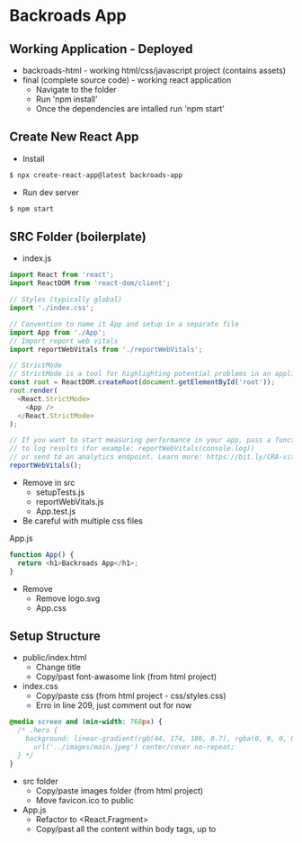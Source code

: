 # Backroads App

## Working Application - Deployed
- backroads-html - working html/css/javascript project (contains assets)
- final (complete source code) - working react application
  - Navigate to the folder
  - Run 'npm install'
  - Once the dependencies are intalled run 'npm start'

## Create New React App
- Install
```bash
$ npx create-react-app@latest backroads-app
```
- Run dev server
```bash
$ npm start
```

## SRC Folder (boilerplate)
- index.js
```js
import React from 'react';
import ReactDOM from 'react-dom/client';

// Styles (typically global)
import './index.css';

// Convention to name it App and setup in a separate file
import App from './App';
// Import report web vitals
import reportWebVitals from './reportWebVitals';

// StrictMode
// StrictMode is a tool for highlighting potential problems in an application. Activates additional checks and warning for its descendants. Runs only in Development, does not impact the production build. RENDERS TWICE!!! Possible to remove.
const root = ReactDOM.createRoot(document.getElementById('root'));
root.render(
  <React.StrictMode>
    <App />
  </React.StrictMode>
);

// If you want to start measuring performance in your app, pass a function
// to log results (for example: reportWebVitals(console.log))
// or send to an analytics endpoint. Learn more: https://bit.ly/CRA-vitals
reportWebVitals();
```

- Remove in src
  - setupTests.js
  - reportWebVitals.js
  - App.test.js
- Be careful with multiple css files

App.js
```js
function App() {
  return <h1>Backroads App</h1>;
}
```

- Remove
  - Remove logo.svg
  - App.css

## Setup Structure
- public/index.html
  - Change title
  - Copy/past font-awasome link (from html project)
- index.css
  - Copy/paste css (from html project - css/styles.css)
  - Erro in line 209, just comment out for now
```css
@media screen and (min-width: 768px) {
  /* .hero {
    background: linear-gradient(rgb(44, 174, 186, 0.7), rgba(0, 0, 0, 0.7)),
      url('../images/main.jpeg') center/cover no-repeat;
  } */
}
```

- src folder
  - Copy/paste images folder (from html project)
  - Move favicon.ico to public
- App.js
  - Refactor to <React.Fragment>
  - Copy/past all the content within body tags, up to <script> (index.html)
  - Select all "class" instances and refactor to "className" (CTRL + D)
  - Fix the comment bug (remove or comment out)
  - Don't worry about - Using target="_blank" without rel="noreferrer" warning, will fix it later
  - Move README.md from final to current project

## Setup Components
- In src create components folder
- In the components create following files
  - Navbar.js
  - Hero.js
  - About.js
  - Services.js
  - Tours.js
  - Footer.js
- Setup components with default export (snippet - rafce)
- Carefully move the code form App.js into components (files)
  - hint - look for navbar, footer and section tags
- App.js should be empty
- Import and render all components in App.js (try auto imports)
- Result is going to be the same, it's just easier to manage the code
- Again, it's just my preference to split up code in such way. You can split it up in any way that makes the most sense to you.

## Navbar
- First let's fix the image (logo)
  - Setup import from images and update source
```js
// Import
import logo from '../images/logo.svg';

// JSX
<img src={logo} className="nav-logo" alt="backroads" />
```

## Smooth Scroll
- html/css feature
```html
<!-- link -->
<a href="#services"> services </a>
<!-- element -->
<section id="services"></section>
```

```css
html {
  scroll-behavior: smooth;
}
.section {
  /* navbar height */
  scroll-margin-top: 4rem;
}
```

## Page Links
- Refactor repeating code
```js
<li>
  <a href='#home' className='nav-link'>
    home
  </a>
</li>
```

- Figure out which data is repeating hint (href, text)
- In src create data.js and setup a structure
  - (hint - [{property: value}, {property: value}])
- Export/import iterate over the list, return elements and inject data
```js
export const pageLinks = [
  { id: 1, href: '#home', text: 'home' },
  { id: 2, href: '#about', text: 'about' },
  { id: 3, href: '#services', text: 'services' },
  { id: 4, href: '#tours', text: 'tours' },
];
```

```js
import { pageLinks } from '../data';

{pageLinks.map((link) => {
  return (
    <li key={link.id}>
      <a href={link.href} className='nav-link'>
        {link.text}
      </a>
    </li>
  );
})}
```

## Nav Icons (social-links)
- Repeat the same steps (as with page links)
- Add rel='noreferrer'
```js
{socialLinks.map((link) => {
  const { id, href, text } = link;
  return (
    <li key={id}>
      <a href={href} target='_blank' rel='noreferrer' className='nav-icon'>
        <i className={icon}></i>
      </a>
    </li>
  );
})}
```

## Hero
- Change title or text (optional)
- Fix the image (path in css)

## About
- Fix the image (0hint - just like with logo in the navbar)

## Section Title
- In components create Title.js
- Get the structure form one of the sections
- Setup two props
- Replace in About, Service, Tours
```js
const Title = ({ title, subTitle }) => {
  return (
    <div className='section-title'>
      <h2>
        {title} <span>{subTitle}</span>
      </h2>
    </div>
  );
};

export default Title;
```

About.js
```js
// Import
import Title form './Title';

// Display
<Title title='about' subTitle='us' />
```

## Services
- Refactor repeating code (hint - just like with page and social links)
  - Setup data, export/import, iterate

data.js
```js
export const services = [
  {
    id: 1,
    icon: 'fas fa-wallet fa-fw',
    title: 'saving money',
    text: 'Lorem ipsum dolor sit amet consectetur adipisicing elit. Asperiores, officia.'
  },
  // Rest of the objects
];
```

Services.js
```js
import Title from './Title';
import { services } from '../data';

const Services = () => {
  return (
    <section className="section services" id="services">
      <Title title="our" subTitle="services" />

      <div className="section-center services-center">
        {services.map((service) => {
          const { id, icon, title, text } = service;
          return (
            <article key={id} className="service">
              <span className="service-icon">
                <i className={icon}></i>
              </span>
              <div className="service-info">
                <h4 className="service-title">{title}</h4>
                <p className="service-text">{text}</p>
              </div>
            </article>
          );
        })}
      </div>
    </section>
  );
};

export default Services;
```

## Tours
- Refactor repeating code

## Footer
- Refactor repeating code
- Re-use page and social links
- In the provide current year (hint - {})

## Alternative Approach (optional)
- In components create PageLinks.js
- Import pageLinks
- Retrun the entire list and replace current setup in Navbar, Footer
- "gotcha"
  - The more "moving parts" you will have the harder it's going to be to manage
  - My personal preference, if possible just use data

## Challenge (optinal)
- Create more components (essencially, spit up the code more)
- Fin all map methods and move elements to separate components
- By the end of the video you should have four additional components
  - Tour.js
  - Service.js
  - SocialLink.js
  - PageLink.js

## Continuous Deployment
- Fix warning (About Section)
- Netlify account
- GitHub account
- Basic git commands:
  - Remove existing git repo
    - Mac: rm -rf .git
    - Windows: rmdir -Force -Recurse .git
    - Windows: rd /s /q .git
      Windows commmands were shared by students and I gave not personally tested them.
  - Setup new repo
    - git init create an empty git repository
    - git add adds new or changed files in your working directory to the Git staging area
    - git add . adds entire project apart form files/directories specified in .gitignore
    - git commit -m "first commit" A shortcut command that immediately creates a commit with a passed commit message
    - push to github git remote add origin git@github.com:your-profile/repo-name, git branch -M main, git push -u origin main
